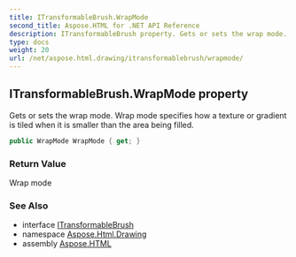 ```yaml
---
title: ITransformableBrush.WrapMode
second_title: Aspose.HTML for .NET API Reference
description: ITransformableBrush property. Gets or sets the wrap mode. Wrap mode specifies how a texture or gradient is tiled when it is smaller than the area being filled
type: docs
weight: 20
url: /net/aspose.html.drawing/itransformablebrush/wrapmode/
---
```

## ITransformableBrush.WrapMode property

Gets or sets the wrap mode. Wrap mode specifies how a texture or gradient is tiled when it is smaller than the area being filled.

```csharp
public WrapMode WrapMode { get; }
```

### Return Value

Wrap mode

### See Also

* interface [ITransformableBrush](../)
* namespace [Aspose.Html.Drawing](../../../aspose.html.drawing/)
* assembly [Aspose.HTML](../../../)
